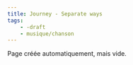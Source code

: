 ```yaml
---
title: Journey - Separate ways
tags:
    - -draft
    - musique/chanson
---
```


Page créée automatiquement, mais vide.
